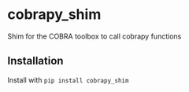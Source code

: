 # cobrapy_shim
Shim for the COBRA toolbox to call cobrapy functions

## Installation
Install with ```pip install cobrapy_shim```
